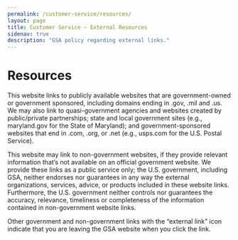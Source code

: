```yaml
---
permalink: /customer-service/resources/
layout: page
title: Customer Service – External Resources
sidenav: true
description: "GSA policy regarding external links."
---
```


# Resources
This website links to publicly available websites that are government-owned or government sponsored, including domains ending in .gov, .mil and .us. We may also link to quasi-government agencies and websites created by public/private partnerships; state and local government sites (e.g., maryland.gov for the State of Maryland); and government-sponsored websites that end in .com, .org, or .net (e.g., usps.com for the U.S. Postal Service).

This website may link to non-government websites, if they provide relevant information that’s not available on an official government website. We provide these links as a public service only; the U.S. government, including GSA, neither endorses nor guarantees in any way the external organizations, services, advice, or products included in these website links. Furthermore, the U.S. government neither controls nor guarantees the accuracy, relevance, timeliness or completeness of the information contained in non-government website links.

Other government and non-government links with the “external link” icon indicate that you are leaving the GSA website when you click the link.

